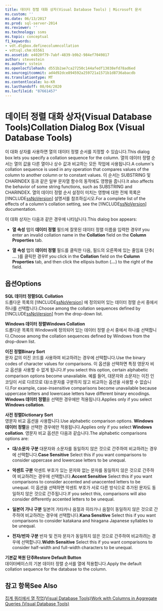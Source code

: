 ```yaml
---
title: 데이터 정렬 대화 상자(Visual Database Tools) | Microsoft 문서
ms.custom: ''
ms.date: 06/13/2017
ms.prod: sql-server-2014
ms.reviewer: ''
ms.technology: ssms
ms.topic: conceptual
f1_keywords:
- vdt.dlgbox.definecolumncollation
- vdtsql.chm:65561
ms.assetid: e4020f79-7abf-4839-b9b2-984ef7049817
author: stevestein
ms.author: sstein
ms.openlocfilehash: d551b2ae7ca27250c144afedf13038efd78ad6ed
ms.sourcegitcommit: ad4d92dce894592a259721a1571b1d8736abacdb
ms.translationtype: MT
ms.contentlocale: ko-KR
ms.lasthandoff: 08/04/2020
ms.locfileid: "87661457"
---
```

# <a name="collation-dialog-box-visual-database-tools"></a><span data-ttu-id="6cbc0-102">데이터 정렬 대화 상자(Visual Database Tools)</span><span class="sxs-lookup"><span data-stu-id="6cbc0-102">Collation Dialog Box (Visual Database Tools)</span></span>
  <span data-ttu-id="6cbc0-103">이 대화 상자를 사용하면 열의 데이터 정렬 순서를 지정할 수 있습니다.</span><span class="sxs-lookup"><span data-stu-id="6cbc0-103">This dialog box lets you specify a collation sequence for the column.</span></span> <span data-ttu-id="6cbc0-104">열의 데이터 정렬 순서는 열의 값을 다른 열이나 상수 값과 비교하는 모든 작업에 사용됩니다.</span><span class="sxs-lookup"><span data-stu-id="6cbc0-104">A column's collation sequence is used in any operation that compares values of the column to another column or to constant values.</span></span> <span data-ttu-id="6cbc0-105">이 순서는 SUBSTRING 및 CHARINDEX 등과 같은 일부 문자열 함수의 동작에도 영향을 줍니다.</span><span class="sxs-lookup"><span data-stu-id="6cbc0-105">It also affects the behavior of some string functions, such as SUBSTRING and CHARINDEX.</span></span> <span data-ttu-id="6cbc0-106">열의 데이터 정렬 순서 설정이 미치는 영향에 대한 전체 목록은 [!INCLUDE[ssNoVersion](../../includes/ssnoversion-md.md)] 설명서를 참조하십시오.</span><span class="sxs-lookup"><span data-stu-id="6cbc0-106">For a complete list of the effects of a column's collation setting, see the [!INCLUDE[ssNoVersion](../../includes/ssnoversion-md.md)] documentation.</span></span>  
  
 <span data-ttu-id="6cbc0-107">이 대화 상자는 다음과 같은 경우에 나타납니다.</span><span class="sxs-lookup"><span data-stu-id="6cbc0-107">This dialog box appears:</span></span>  
  
-   <span data-ttu-id="6cbc0-108">**열 속성** 탭의 **데이터 정렬** 필드에 잘못된 데이터 정렬 이름을 입력한 경우</span><span class="sxs-lookup"><span data-stu-id="6cbc0-108">If you enter an invalid collation name in the **Collation** field on the **Column Properties** tab.</span></span>  
  
-   <span data-ttu-id="6cbc0-109">**열 속성** 탭의 **데이터 정렬** 필드를 클릭한 다음, 필드의 오른쪽에 있는 줄임표 단추( **...** )를 클릭한 경우</span><span class="sxs-lookup"><span data-stu-id="6cbc0-109">If you click in the **Collation** field on the **Column Properties** tab, and then click the ellipsis button (**...**) to the right of the field.</span></span>  
  
## <a name="options"></a><span data-ttu-id="6cbc0-110">옵션</span><span class="sxs-lookup"><span data-stu-id="6cbc0-110">Options</span></span>  
 <span data-ttu-id="6cbc0-111">**SQL 데이터 정렬**</span><span class="sxs-lookup"><span data-stu-id="6cbc0-111">**SQL Collation**</span></span>  
 <span data-ttu-id="6cbc0-112">드롭다운 목록의 [!INCLUDE[ssNoVersion](../../includes/ssnoversion-md.md)] 에 정의되어 있는 데이터 정렬 순서 중에서 하나를 선택합니다.</span><span class="sxs-lookup"><span data-stu-id="6cbc0-112">Choose among the collation sequences defined by [!INCLUDE[ssNoVersion](../../includes/ssnoversion-md.md)] from the drop-down list.</span></span>  
  
 <span data-ttu-id="6cbc0-113">**Windows 데이터 정렬**</span><span class="sxs-lookup"><span data-stu-id="6cbc0-113">**Windows Collation**</span></span>  
 <span data-ttu-id="6cbc0-114">드롭다운 목록의 Windows에 정의되어 있는 데이터 정렬 순서 중에서 하나를 선택합니다.</span><span class="sxs-lookup"><span data-stu-id="6cbc0-114">Choose among the collation sequences defined by Windows from the drop-down list.</span></span>  
  
 <span data-ttu-id="6cbc0-115">**이진 정렬**</span><span class="sxs-lookup"><span data-stu-id="6cbc0-115">**Binary Sort**</span></span>  
 <span data-ttu-id="6cbc0-116">문자 값의 이진 코드를 사용하여 비교하려는 경우에 선택합니다.</span><span class="sxs-lookup"><span data-stu-id="6cbc0-116">Use the binary codes of character values for comparisons.</span></span> <span data-ttu-id="6cbc0-117">이 옵션을 선택하면 특정 영문자 비교 옵션을 사용할 수 없게 됩니다.</span><span class="sxs-lookup"><span data-stu-id="6cbc0-117">If you select this option, certain alphabetic comparison options become unavailable.</span></span> <span data-ttu-id="6cbc0-118">예를 들어, 대문자와 소문자는 이진 인코딩이 서로 다르므로 대/소문자를 구분하지 않고 비교하는 옵션을 사용할 수 없습니다.</span><span class="sxs-lookup"><span data-stu-id="6cbc0-118">For example, case-insensitive comparisons become unavailable because uppercase letters and lowercase letters have different binary encodings.</span></span> <span data-ttu-id="6cbc0-119">**Windows 데이터 정렬**을 선택한 경우에만 적용됩니다.</span><span class="sxs-lookup"><span data-stu-id="6cbc0-119">Applies only if you select **Windows collation**.</span></span>  
  
 <span data-ttu-id="6cbc0-120">**사전 정렬**</span><span class="sxs-lookup"><span data-stu-id="6cbc0-120">**Dictionary Sort**</span></span>  
 <span data-ttu-id="6cbc0-121">영문자 비교 옵션을 사용합니다.</span><span class="sxs-lookup"><span data-stu-id="6cbc0-121">Use alphabetic comparison options.</span></span> <span data-ttu-id="6cbc0-122">**Windows 데이터 정렬**을 선택한 경우에만 적용됩니다.</span><span class="sxs-lookup"><span data-stu-id="6cbc0-122">Applies only if you select **Windows collation**.</span></span> <span data-ttu-id="6cbc0-123">영문자 비교 옵션은 다음과 같습니다.</span><span class="sxs-lookup"><span data-stu-id="6cbc0-123">The alphabetic comparisons options are:</span></span>  
  
-   <span data-ttu-id="6cbc0-124">**대/소문자 구분** 대문자와 소문자를 동일하지 않은 것으로 간주하여 비교하려는 경우에 선택합니다.</span><span class="sxs-lookup"><span data-stu-id="6cbc0-124">**Case Sensitive** Select this if you want comparisons to consider uppercase and lowercase letters to be unequal.</span></span>  
  
-   <span data-ttu-id="6cbc0-125">**악센트 구분** 악센트 부호가 있는 문자와 없는 문자를 동일하지 않은 것으로 간주하여 비교하려는 경우에 선택합니다.</span><span class="sxs-lookup"><span data-stu-id="6cbc0-125">**Accent Sensitive** Select this if you want comparisons to consider accented and unaccented letters to be unequal.</span></span> <span data-ttu-id="6cbc0-126">이 옵션을 선택하면 악센트 부호가 서로 다른 방식으로 추가된 문자도 동일하지 않은 것으로 간주됩니다.</span><span class="sxs-lookup"><span data-stu-id="6cbc0-126">If you select this, comparisons will also consider differently accented letters to be unequal.</span></span>  
  
-   <span data-ttu-id="6cbc0-127">**일본어 가나 구분** 일본어 가타카나 음절과 히라가나 음절이 동일하지 않은 것으로 간주하여 비교하려는 경우에 선택합니다.</span><span class="sxs-lookup"><span data-stu-id="6cbc0-127">**Kana Sensitive** Select this if you want comparisons to consider katakana and hiragana Japanese syllables to be unequal.</span></span>  
  
-   <span data-ttu-id="6cbc0-128">**전자/반자 구분** 반자 및 전자 문자가 동일하지 않은 것으로 간주하여 비교하려는 경우에 선택합니다.</span><span class="sxs-lookup"><span data-stu-id="6cbc0-128">**Width Sensitive** Select this if you want comparisons to consider half-width and full-width characters to be unequal.</span></span>  
  
 <span data-ttu-id="6cbc0-129">**기본값 복원 단추**</span><span class="sxs-lookup"><span data-stu-id="6cbc0-129">**Restore Default Button**</span></span>  
 <span data-ttu-id="6cbc0-130">데이터베이스의 기본 데이터 정렬 순서를 열에 적용합니다.</span><span class="sxs-lookup"><span data-stu-id="6cbc0-130">Apply the default collation sequence for the database to the column.</span></span>  
  
## <a name="see-also"></a><span data-ttu-id="6cbc0-131">참고 항목</span><span class="sxs-lookup"><span data-stu-id="6cbc0-131">See Also</span></span>  
 [<span data-ttu-id="6cbc0-132">집계 쿼리에서 열 작업&#40;Visual Database Tools&#41;</span><span class="sxs-lookup"><span data-stu-id="6cbc0-132">Work with Columns in Aggregate Queries &#40;Visual Database Tools&#41;</span></span>](visual-database-tools.md)  
  
  
